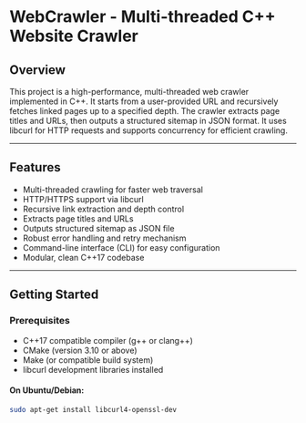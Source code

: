 # WebCrawler - Multi-threaded C++ Website Crawler

## Overview

This project is a high-performance, multi-threaded web crawler implemented in C++. It starts from a user-provided URL and recursively fetches linked pages up to a specified depth. The crawler extracts page titles and URLs, then outputs a structured sitemap in JSON format. It uses libcurl for HTTP requests and supports concurrency for efficient crawling.

---

## Features

- Multi-threaded crawling for faster web traversal  
- HTTP/HTTPS support via libcurl  
- Recursive link extraction and depth control  
- Extracts page titles and URLs  
- Outputs structured sitemap as JSON file  
- Robust error handling and retry mechanism  
- Command-line interface (CLI) for easy configuration  
- Modular, clean C++17 codebase  

---

## Getting Started

### Prerequisites

- C++17 compatible compiler (g++ or clang++)  
- CMake (version 3.10 or above)  
- Make (or compatible build system)  
- libcurl development libraries installed  

#### On Ubuntu/Debian:

```bash
sudo apt-get install libcurl4-openssl-dev
